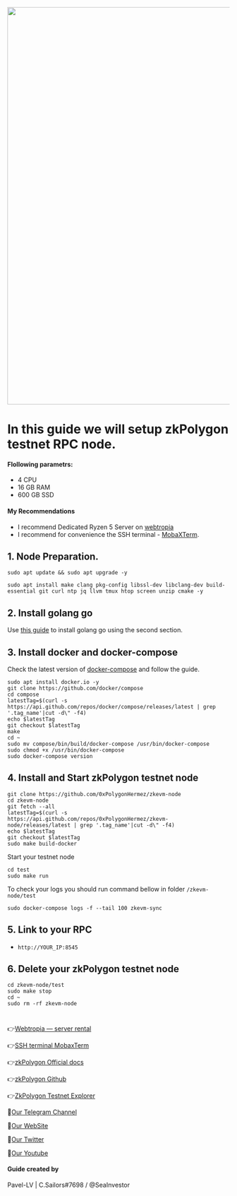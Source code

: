 <p align="center">
 <img src="https://i.postimg.cc/RZdG5Yvq/arbitrum-layer-2-nitro-upgrade-goes-live-ahead-of-ethereum-merge-900x478.jpg"width="900"/></a>
</p>

# In this guide we will setup zkPolygon testnet RPC node.

#### Flollowing parametrs:
- 4 CPU 
- 16 GB RAM
- 600 GB SSD

#### My Recommendations
- I recommend Dedicated Ryzen 5 Server on [webtropia](https://bit.ly/45KaUj4)
- I recommend for convenience the SSH terminal - [MobaXTerm](https://mobaxterm.mobatek.net/download.html).

## 1. Node Preparation.
```
sudo apt update && sudo apt upgrade -y
```
```
sudo apt install make clang pkg-config libssl-dev libclang-dev build-essential git curl ntp jq llvm tmux htop screen unzip cmake -y
```

## 2. Install golang go
Use [this guide](https://github.com/CryptoSailors/cryptosailors-tools/tree/main/Install%20Golang%20%22Go%22#2-if-you-installing-golang-go-on-clear-server-you-need-input-following-commands) to install golang go using the second section.

## 3. Install docker and docker-compose
Check the latest version of [docker-compose](https://github.com/docker/compose/releases) and follow the guide.
```
sudo apt install docker.io -y
git clone https://github.com/docker/compose
cd compose
latestTag=$(curl -s https://api.github.com/repos/docker/compose/releases/latest | grep '.tag_name'|cut -d\" -f4)
echo $latestTag
git checkout $latestTag
make 
cd ~
sudo mv compose/bin/build/docker-compose /usr/bin/docker-compose
sudo chmod +x /usr/bin/docker-compose
sudo docker-compose version
```

## 4. Install and Start zkPolygon testnet node
```
git clone https://github.com/0xPolygonHermez/zkevm-node
cd zkevm-node
git fetch --all
latestTag=$(curl -s https://api.github.com/repos/0xPolygonHermez/zkevm-node/releases/latest | grep '.tag_name'|cut -d\" -f4)
echo $latestTag
git checkout $latestTag
sudo make build-docker
```
Start your testnet node
```
cd test
sudo make run
```
To check your logs you should run command bellow in folder `/zkevm-node/test`
```
sudo docker-compose logs -f --tail 100 zkevm-sync
```

## 5. Link to your RPC
- `http://YOUR_IP:8545`

## 6. Delete your zkPolygon testnet node
```
cd zkevm-node/test
sudo make stop
cd ~
sudo rm -rf zkevm-node
```
#

👉[Webtropia — server rental](https://bit.ly/45KaUj4)

👉[SSH terminal MobaxTerm](https://mobaxterm.mobatek.net/download.html)

👉[zkPolygon Official docs](https://wiki.polygon.technology/docs/zkevm/setup-local-node/)

👉[zkPolygon Github](https://github.com/0xPolygonHermez/zkevm-node)

👉[ZkPolygon Testnet Explorer](https://testnet-zkevm.polygonscan.com/)

🔰[Our Telegram Channel](https://t.me/CryptoSailorsAnn)

🔰[Our WebSite](cryptosailors.tech)

🔰[Our Twitter](https://twitter.com/Crypto_Sailors)

🔰[Our Youtube](https://www.youtube.com/@CryptoSailors)

#### Guide created by 
Pavel-LV | C.Sailors#7698 / @SeaInvestor
